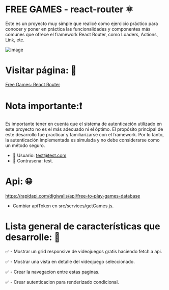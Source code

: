 # FREE GAMES - react-router ⚛️
Este es un proyecto muy simple que realicé como ejercicio práctico para conocer y poner en práctica las funcionalidades y componentes más comunes que ofrece el framework React Router, como Loaders, Actions, Link, etc.

![image](https://github.com/PabloPoder/FreeGames-React-Router/assets/50326883/0acf5865-6666-4c6f-a14d-50350eb3a1cf)

# Visitar página: 👀
[Free Games: React Router](https://freegames-react-router.surge.sh)

# Nota importante:❗
Es importante tener en cuenta que el sistema de autenticación utilizado en este proyecto no es el más adecuado ni el óptimo. El propósito principal de este desarrollo fue practicar y familiarizarse con el framework. Por lo tanto, la autenticación implementada es simulada y no debe considerarse como un método seguro.
- 👤 Usuario: test@test.com
- 🔑 Contrasena: test.

# Api: 🌐
https://rapidapi.com/digiwalls/api/free-to-play-games-database
- Cambiar apiToken en src/services/getGames.js.

# Lista general de características que desarrolle: 📝

✅ - Mostrar un grid responsive de videojuegos gratis haciendo fetch a api.

✅ - Mostrar una vista en detalle del videojuego seleccionado.

✅ - Crear la navegacion entre estas paginas.

✅ - Crear autenticacion para renderizado condicional.


